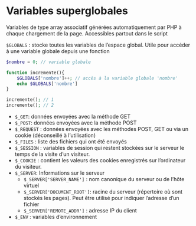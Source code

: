 # Variables superglobales

Variables de type array associatif générées automatiquement par PHP à chaque chargement de la page. Accessibles partout dans le script

`$GLOBALS` : stocke toutes les variables de l’espace global. Utile pour accéder à une variable globale depuis une fonction

```php
$nombre = 0; // variable globale 

function incremente(){
    $GLOBALS['nombre']++; // accès à la variable globale 'nombre'
    echo $GLOBALS['nombre']
}

incremente(); // 1
incremente(); // 2
```

- `$_GET`: données envoyées avec la méthode GET
- `$_POST`: données envoyées avec la méthode POST
- `$_REQUEST` : données envoyées avec les méthodes POST, GET ou via un cookie (déconseillé à l’utilisation)
- `$_FILES` : liste des fichiers qui ont été envoyés
- `$_SESSION` : variables de session qui restent stockées sur le serveur le temps de la visite d’un visiteur.
- `$_COOKIE` : contient les valeurs des cookies enregistrés sur l’ordinateur du visiteur.
- `$_SERVER`: Informations sur le serveur
	- `$_SERVER['SERVER_NAME']` : nom canonique du serveur ou de l’hôte virtuel
	- `$_SERVER['DOCUMENT_ROOT']`: racine du serveur (répertoire où sont stockés les pages). Peut être utilisé pour indiquer l’adresse d’un fichier
	- `$_SERVER['REMOTE_ADDR']` : adresse IP du client
- `$_ENV` : variables d’environnement
